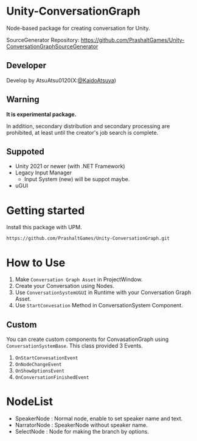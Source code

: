 # Unity-ConversationGraph
Node-based package for creating conversation for Unity.

SourceGenerator Repository: https://github.com/PrashaltGames/Unity-ConversationGraphSourceGenerator
## Developer
Develop by AtsuAtsu0120(X:[@KaidoAtsuya](https://twitter.com/KaidoAtsuya))
## Warning
**It is experimental package.**

In addition, secondary distribution and secondary processing are prohibited, at least until the creator's job search is complete.

## Suppoted
- Unity 2021 or newer (with .NET Framework)
- Legacy Input Manager
  - Input System (new) will be suppot maybe.
- uGUI
# Getting started
Install this package with UPM.

`https://github.com/PrashaltGames/Unity-ConversationGraph.git`
# How to Use
1. Make `Conversation Graph Asset` in ProjectWindow.
2. Create your Conversation using Nodes.
3. Use `ConversationSystemUGUI` in Runtime with your Conversation Graph Asset.
4. Use `StartConvesation` Method in ConversationSystem Component.
## Custom
You can create custom components for ConvasationGraph using `ConversationSystemBase`.
This class provided 3 Events.
1. `OnStartConvesationEvent`
2. `OnNodeChangeEvent`
3. `OnShowOptionsEvent`
4. `OnConversationFinishedEvent`
# NodeList
- SpeakerNode : Normal node, enable to set speaker name and text.
- NarratorNode : SpeakerNode without speaker name.
- SelectNode : Node for making the branch by options.
